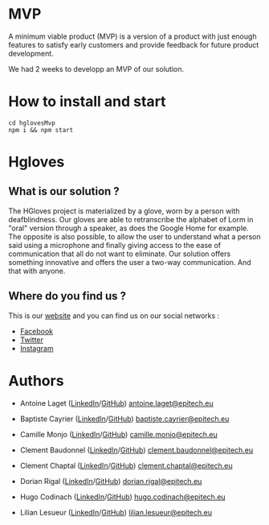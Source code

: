 # MVP

A minimum viable product (MVP) is a version of a product with just enough features to satisfy early customers and provide feedback for future product development.

We had 2 weeks to developp an MVP of our solution. 

# How to install and start

```
cd hglovesMvp
npm i && npm start 
```

# Hgloves

## What is our solution ?

The HGloves project is materialized by a glove, worn by a person with deafblindness. Our gloves are able to retranscribe the alphabet of Lorm in "oral" version through a speaker, as does the Google Home for example. The opposite is also possible, to allow the user to understand what a person said using a microphone and finally giving access to the ease of communication that all do not want to eliminate.
Our solution offers something innovative and offers the user a two-way communication. And that with anyone.

## Where do you find us ?

This is our [website](http://hgloves.tk/) and you can find us on our social networks :
* [Facebook](https://www.facebook.com/HGloves/)
* [Twitter](https://twitter.com/HGlovesFTC)
* [Instagram](https://www.instagram.com/hglovesftc/)

# Authors

* Antoine Laget ([LinkedIn](https://www.linkedin.com/in/antoine-laget-007b2b177/)/[GitHub](https://github.com/antoine0112)) antoine.laget@epitech.eu

* Baptiste Cayrier ([LinkedIn](https://www.linkedin.com/in/baptiste-cayrier-0b0760152/)/[GitHub](https://github.com/BaptisteCayrier)) baptiste.cayrier@epitech.eu

* Camille Monjo ([LinkedIn](https://www.linkedin.com/in/camille-monjo/)/[GitHub](https://github.com/CMonjo)) camille.monjo@epitech.eu

* Clement Baudonnel ([LinkedIn](https://www.linkedin.com/in/baudonnel-clement/)/[GitHub](https://github.com/Skyrize)) clement.baudonnel@epitech.eu

* Clement Chaptal ([LinkedIn](https://www.linkedin.com/in/cl%C3%A9ment-chaptal-13bb13161/)/[GitHub](https://github.com/ClementChaptal)) clement.chaptal@epitech.eu

* Dorian Rigal ([LinkedIn](https://www.linkedin.com/in/dorian-rigal-901947158/)/[GitHub](https://github.com/hugocodinach)) dorian.rigal@epitech.eu

* Hugo Codinach ([LinkedIn](https://www.linkedin.com/in/hugo-codinach/)/[GitHub](https://github.com/hugocodinach)) hugo.codinach@epitech.eu

* Lilian Lesueur ([LinkedIn](https://www.linkedin.com/in/lilian-lesueur-9b10a4167/)/[GitHub](https://github.com/lilianlesueur)) lilian.lesueur@epitech.eu
